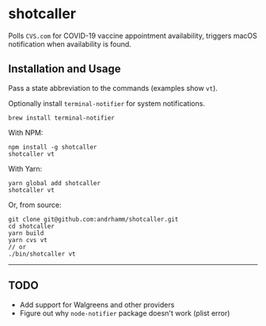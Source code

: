 # shotcaller

Polls `CVS.com` for COVID-19 vaccine appointment availability, triggers macOS notification when availability is found.

## Installation and Usage

Pass a state abbreviation to the commands (examples show `vt`).

Optionally install `terminal-notifier` for system notifications.

    brew install terminal-notifier

With NPM:

    npm install -g shotcaller
    shotcaller vt

With Yarn:

    yarn global add shotcaller
    shotcaller vt

Or, from source:

    git clone git@github.com:andrhamm/shotcaller.git
    cd shotcaller
    yarn build
    yarn cvs vt
    // or
    ./bin/shotcaller vt

---

## TODO

- Add support for Walgreens and other providers
- Figure out why `node-notifier` package doesn't work (plist error)
